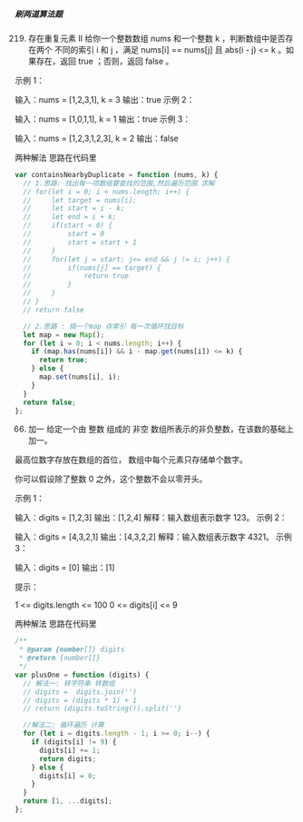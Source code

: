 ##### 刷两道算法题

219. 存在重复元素 II
     给你一个整数数组 nums 和一个整数 k ，判断数组中是否存在两个 不同的索引 i 和 j ，满足 nums[i] == nums[j] 且 abs(i - j) <= k 。如果存在，返回 true ；否则，返回 false 。

示例 1：

输入：nums = [1,2,3,1], k = 3
输出：true
示例 2：

输入：nums = [1,0,1,1], k = 1
输出：true
示例 3：

输入：nums = [1,2,3,1,2,3], k = 2
输出：false

两种解法
思路在代码里

```js
var containsNearbyDuplicate = function (nums, k) {
  // 1.思路: 找出每一项数组要查找的范围,然后遍历范围 求解
  // for(let i = 0; i < nums.length; i++) {
  //     let target = nums[i];
  //     let start = i - k;
  //     let end = i + k;
  //     if(start < 0) {
  //         start = 0
  //         start = start + 1
  //     }
  //     for(let j = start; j<= end && j != i; j++) {
  //         if(nums[j] == target) {
  //             return true
  //         }
  //     }
  // }
  // return false

  // 2.思路 : 搞一个map 存索引 每一次循环找目标
  let map = new Map();
  for (let i = 0; i < nums.length; i++) {
    if (map.has(nums[i]) && i - map.get(nums[i]) <= k) {
      return true;
    } else {
      map.set(nums[i], i);
    }
  }
  return false;
};
```

66. 加一
    给定一个由 整数 组成的 非空 数组所表示的非负整数，在该数的基础上加一。

最高位数字存放在数组的首位， 数组中每个元素只存储单个数字。

你可以假设除了整数 0 之外，这个整数不会以零开头。

示例 1：

输入：digits = [1,2,3]
输出：[1,2,4]
解释：输入数组表示数字 123。
示例 2：

输入：digits = [4,3,2,1]
输出：[4,3,2,2]
解释：输入数组表示数字 4321。
示例 3：

输入：digits = [0]
输出：[1]

提示：

1 <= digits.length <= 100
0 <= digits[i] <= 9

两种解法
思路在代码里

```js
/**
 * @param {number[]} digits
 * @return {number[]}
 */
var plusOne = function (digits) {
  // 解法一: 转字符串 转数组
  // digits =  digits.join('')
  // digits = (digits * 1) + 1
  // return (digits.toString()).split('')

  //解法二: 循环遍历 计算
  for (let i = digits.length - 1; i >= 0; i--) {
    if (digits[i] != 9) {
      digits[i] += 1;
      return digits;
    } else {
      digits[i] = 0;
    }
  }
  return [1, ...digits];
};
```
